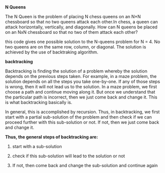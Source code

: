 **N Queens**

The N Queen is the problem of placing N chess queens on an N×N chessboard so that no two queens attack each other.In chess, a queen can attack horizontally, vertically, and diagonally. How can N queens be placed on an NxN chessboard so that no two of them attack each other?

this code gives one possible solution to the N-queens problem for N = 4. No two queens are on the same row, column, or diagonal. The solution is achieved by the use of backtraking algorithm.

**backtracking** 

Backtracking is finding the solution of a problem whereby the solution depends on the previous steps taken. For example, in a maze problem, the solution depends on all the steps you take one-by-one. If any of those steps is wrong, then it will not lead us to the solution. In a maze problem, we first choose a path and continue moving along it. But once we understand that the particular path is incorrect, then we just come back and change it. This is what backtracking basically is.

In general, this is accomplished by recursion. Thus, in backtracking, we first start with a partial sub-solution of the problem and then check if we can proceed further with this sub-solution or not. If not, then we just come back and change it.

**Thus, the general steps of backtracking are:**

1. start with a sub-solution

2. check if this sub-solution will lead to the solution or not

3. If not, then come back and change the sub-solution and continue again
